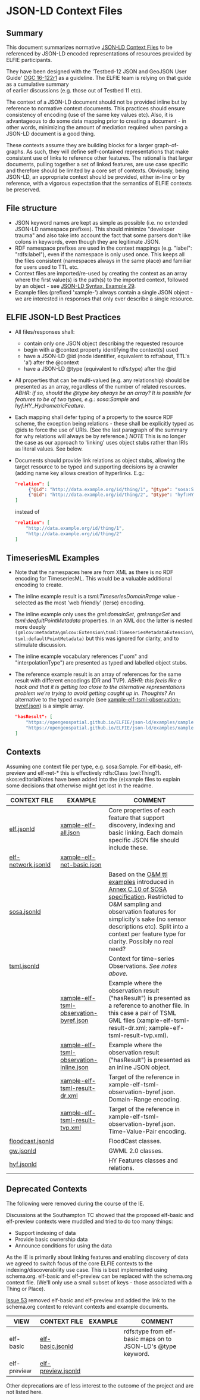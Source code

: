 # JSON-LD Context Files

## Summary
This document summarizes normative [JSON-LD Context
Files](https://www.w3.org/TR/json-ld/#the-context) to be referenced by
JSON-LD encoded representations of resources provided by ELFIE participants.

They have been designed with the 'Testbed-12 JSON and GeoJSON User Guide'
[OGC 16-122r1](http://docs.opengeospatial.org/guides/16-122r1.html) as a
guideline. The ELFIE team is relying on that guide as a cumulative summary  
of earlier discussions (e.g. those out of Testbed 11 etc).

The context of a JSON-LD document should not be provided inline but by
reference to normative context documents. This practices should ensure
consistency of encoding (use of the same key values etc). Also, it is
advantageous to do some data mapping prior to creating a document - in other
words, minimizing the amount of mediation required when parsing a JSON-LD
document is a good thing.

These contexts assume they are building blocks for a larger graph-of-graphs.
As such, they will define self-contained representations that make consistent
use of links to reference other features. The rational is that larger documents,
pulling together a set of linked features, are use case specific and therefore
should be limited by a core set of contexts. Obviously, being JSON-LD, an
appropriate context should be provided, either in-line or by reference, with
a vigorous expectation that the semantics of ELFIE contexts be preserved.

## File structure
- JSON keyword names are kept as simple as possible (i.e. no extended JSON-LD
namespace prefixes). This should minimize "developer trauma" and also take into
account the fact that some parsers don't like colons in keywords, even though
they are legitimate JSON.
- RDF namespace prefixes are used in the context mappings (e.g. "label":
"rdfs:label"), even if the namespace is only used once. This keeps all
the files consistent (namespaces always in the same place) and familiar
for users used to TTL etc.
- Context files are imported/re-used by creating the context as an array
where the first value(s) is the path(s) to the imported context, followed by
an object - see
[JSON-LD Syntax, Example 29](https://www.w3.org/TR/json-ld-syntax/#the-context).
- Example files (prefixed 'xample-') always contain a single JSON object - we
are interested in responses that only ever describe a single resource.

## ELFIE JSON-LD Best Practices
- All files/responses shall:
    - contain only one JSON object describing the requested resource
    - begin with a @context property identifying the context(s) used
    - have a JSON-LD @id (node identifier, equivalent to rdf:about, TTL's 'a') after the @context
    - have a JSON-LD @type (equivalent to rdfs:type) after the @id
- All properties that can be multi-valued (e.g. any relationship) should be
presented as an array, regardless of the number of related resources. _ABHR:
if so, should the @type key always be an array? It is possible for features to
be of two types, e.g.: sosa:Sample_ and _hyf:HY\_HydrometricFeature._
- Each mapping shall defer typing of a property to the source RDF scheme, the
exception being relations - these shall be explicitly typed as @ids to force
the use of URIs. (See the last paragraph of the summary for why relations will
always be by reference.) _NOTE_ This is no longer the case as our approach to
'linking' uses object stubs rather than IRIs as literal values. See below.
- Documents should provide link relations as object stubs, allowing the
target resource to be typed and supporting decisions by a crawler (adding name
key allows creation of hyperlinks. E.g.:  

    ```json
    "relation": [
         {"@id": "http://data.example.org/id/thing/1", "@type": "sosa:Sample"},
         {"@id": "http://data.example.org/id/thing/2", "@type": "hyf:HY_River"}
    ]  
     ```

    instead of  

    ```json
    "relation": [
        "http://data.example.org/id/thing/1",
        "http://data.example.org/id/thing/2"
    ]
    ```

## TimeseriesML Examples
- Note that the namespaces here are from XML as there is no RDF encoding for
TimeseriesML. This would be a valuable additional encoding to create.
- The inline example result is a _tsml:TimeseriesDomainRange_ value - selected
as the most 'web friendly' (terse) encoding.
- The inline example only uses the _gml:domainSet_, _gml:rangeSet_ and
_tsml:deafultPointMetadata_ properties. In an XML doc the latter is nested more deeply `(gmlcov:metadata\gmlcov:Extension\tsml:TimeseriesMetadataExtension\tsml:defaultPointMetadata)`
but this was ignored for clarity, and to stimulate discussion.
- The inline example vocabulary references ("uom" and "interpolationType") are
presented as typed and labelled object stubs.
- The reference example result is an array of references for the same result
with different encodings (DR and TVP). _ABHR: this feels like a hack and that
it is getting too close to the alternative representations problem we're trying
to avoid getting caught up in. Thoughts?_ An alternative to the typed example (see [xample-elf-tsml-observation-byref.json](https://opengeospatial.github.io/ELFIE/json-ld/examples/xample-elf-tsml-observation-byref.json)) is a simple array.

    ```json
    "hasResult": [
        "https://opengeospatial.github.io/ELFIE/json-ld/examples/xample-elf-tsml-result-dr.xml",
        "https://opengeospatial.github.io/ELFIE/json-ld/examples/xample-elf-tsml-result-tvp.xml"
    ]
     ```

## Contexts
Assuming one context file per type, e.g. sosa:Sample. For elf-basic,
elf-preview and elf-net-* this is effectively rdfs:Class (owl:Thing?).  
skos:editorialNotes have been added into the (e)xample files to explain  
some decisions that otherwise might get lost in the readme.

| CONTEXT FILE | EXAMPLE | COMMENT |
| ------------ | ------- | ------- |
| [elf.jsonld](https://opengeospatial.github.io/ELFIE/json-ld/elf.jsonld) | [xample-elf-all.json](https://opengeospatial.github.io/ELFIE/json-ld/examples/xample-elf-all.json) | Core properties of each feature that support discovery, indexing and basic linking. Each domain specific JSON file should include these. |
| [elf-network.jsonld](https://opengeospatial.github.io/ELFIE/json-ld/elf-network.jsonld) | [xample-elf-net-basic.json](https://opengeospatial.github.io/ELFIE/json-ld/examples/xample-elf-net-basic.json) |  |
| [sosa.jsonld](https://opengeospatial.github.io/ELFIE/json-ld/sosa.jsonld) |  | Based on the [O&M ttl examples](https://www.w3.org/TR/vocab-ssn/integrated/examples/om-20.ttl) introduced in [Annex C.10 of SOSA specification](https://www.w3.org/TR/vocab-ssn/#omxml-examples). Restricted to O&M sampling and observation features for simplicity's sake (no sensor descriptions etc). Split into a context per feature type for clarity. Possibly no real need? |
| [tsml.jsonld](https://opengeospatial.github.io/ELFIE/json-ld/tsml.jsonld) |  | Context for time-series Observations. _See notes above._ |
| | [xample-elf-tsml-observation-byref.json](https://opengeospatial.github.io/ELFIE/json-ld/examples/xample-elf-tsml-observation-byref.json) | Example where the observation result ("hasResult") is presented as a reference to another file. In this case a pair of TSML GML files (xample-elf-tsml-result-dr.xml; xample-elf-tsml-result-tvp.xml). |
| | [xample-elf-tsml-observation-inline.json](https://opengeospatial.github.io/ELFIE/json-ld/examples/xample-elf-tsml-observation-inline.json) | Example where the observation result ("hasResult") is presented as an inline JSON object. |
| | [xample-elf-tsml-result-dr.xml](https://opengeospatial.github.io/ELFIE/json-ld/examples/xample-elf-tsml-result-dr.xml) | Target of the reference in xample-elf-tsml-observation-byref.json. Domain-Range encoding. |
| | [xample-elf-tsml-result-tvp.xml](https://opengeospatial.github.io/ELFIE/json-ld/examples/xample-elf-tsml-result-tvp.xml) | Target of the reference in xample-elf-tsml-observation-byref.json. Time-Value-Pair encoding. |  
| [floodcast.jsonld](https://opengeospatial.github.io/ELFIE/json-ld/floodcast.jsonld) |  | FloodCast classes. |
| [gw.jsonld](https://opengeospatial.github.io/ELFIE/json-ld/gw.jsonld) |  | GWML 2.0 classes. |
| [hyf.jsonld](https://opengeospatial.github.io/ELFIE/json-ld/hyf.jsonld) |  | HY Features classes and relations. |

## Deprecated Contexts
The following were removed during the course of the IE.

Discussions at the Southampton TC showed that the proposed elf-basic and
elf-preview contexts were muddled and tried to do too many things:

- Support indexing of data
- Provide basic ownership data
- Announce conditions for using the data

As the IE is primarily about linking features and enabling discovery of data
we agreed to switch focus of the core ELFIE contexts to the
indexing/discoverability use case. This is best implemented using schema.org.
elf-basic and elf-preview can be replaced with the schema.org context file.
(We'll only use a small subset of keys - those associated with a Thing or Place).

[Issue 53](https://github.com/opengeospatial/ELFIE/issues/53) removed
elf-basic and elf-preview and added the link to the schema.org context
to relevant contexts and example documents.

| VIEW | CONTEXT FILE | EXAMPLE | COMMENT |
| ---- | ------------ | ------- | ------- |
| elf-basic | [elf-basic.jsonld](https://opengeospatial.github.io/ELFIE/json-ld/deprecated/elf-basic.jsonld) |  | rdfs:type from elf-basic maps on to JSON-LD's @type keyword. |
| elf-preview | [elf-preview.jsonld](https://opengeospatial.github.io/ELFIE/json-ld/deprecated/elf-preview.jsonld) |  |

Other deprecations are of less interest to the outcome of the project and
are not listed here.
